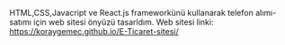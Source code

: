 HTML,CSS,Javacript ve React.js frameworkünü kullanarak telefon alımı-satımı için web sitesi önyüzü tasarldım.
Web sitesi linki: https://koraygemec.github.io/E-Ticaret-sitesi/
